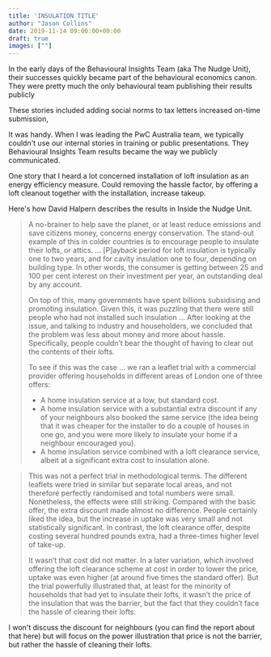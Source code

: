 ```yaml
---
title: 'INSULATION TITLE'
author: "Jason Collins"
date: 2019-11-14 09:00:00+00:00
draft: true
images: [""]
---
```


In the early days of the Behavioural Insights Team (aka The Nudge Unit), their successes quickly became part of the behavioural economics canon. They were pretty much the only behavioural team publishing their results publicly

These stories included adding social norms to tax letters increased on-time submission, 

It was handy. When I was leading the PwC Australia team, we typically couldn't use our internal stories in training or public presentations. They Behavioural Insights Team results became the way we publicly communicated.

One story that I heard a lot concerned installation of loft insulation as an energy efficiency measure. Could removing the hassle factor, by offering a loft cleanout together with the installation, increase takeup.

Here's how David Halpern describes the results in Inside the Nudge Unit.

> A no-brainer to help save the planet, or at least reduce emissions and save citizens money, concerns energy conservation. The stand-out example of this in colder countries is to encourage people to insulate their lofts, or attics. ... [P]ayback period for loft insulation is typically one to two years, and for cavity insulation one to four, depending on building type. In other words, the consumer is getting between 25 and 100 per cent interest on their investment per year, an outstanding deal by any account.
> 
> On top of this, many governments have spent billions subsidising and promoting insulation. Given this, it was puzzling that there were still people who had not installed such insulation ... After looking at the issue, and talking to industry and householders, we concluded that the problem was less about money and more about hassle. Specifically, people couldn’t bear the thought of having to clear out the contents of their lofts.
> 
> To see if this was the case ... we ran a leaflet trial with a commercial provider offering households in different areas of London one of three offers:
> 
> - A home insulation service at a low, but standard cost.
> - A home insulation service with a substantial extra discount if any of your neighbours also booked the same service (the idea being that it was cheaper for the installer to do a couple of houses in one go, and you were more likely to insulate your home if a neighbour encouraged you).
> - A home insulation service combined with a loft clearance service, albeit at a significant extra cost to insulation alone.

> This was not a perfect trial in methodological terms. The different leaflets were tried in similar but separate local areas, and not therefore perfectly randomised and total numbers were small. Nonetheless, the effects were still striking. Compared with the basic offer, the extra discount made almost no difference. People certainly liked the idea, but the increase in uptake was very small and not statistically significant. In contrast, the loft clearance offer, despite costing several hundred pounds extra, had a three-times higher level of take-up.
> 
> It wasn’t that cost did not matter. In a later variation, which involved offering the loft clearance scheme at cost in order to lower the price, uptake was even higher (at around five times the standard offer). But the trial powerfully illustrated that, at least for the minority of households that had yet to insulate their lofts, it wasn’t the price of the insulation that was the barrier, but the fact that they couldn’t face the hassle of clearing their lofts.



I won't discuss the discount for neighbours (you can find the report about that here) but will focus on the power illustration that price is not the barrier, but rather the hassle of cleaning their lofts.